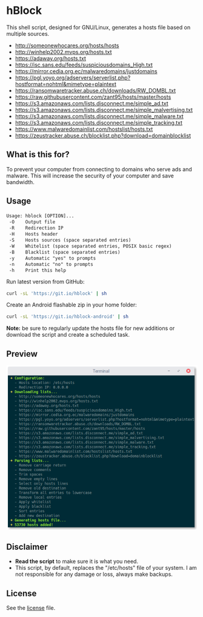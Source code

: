 # hBlock
This shell script, designed for GNU/Linux, generates a hosts file based on multiple sources.
- http://someonewhocares.org/hosts/hosts
- http://winhelp2002.mvps.org/hosts.txt
- https://adaway.org/hosts.txt
- https://isc.sans.edu/feeds/suspiciousdomains_High.txt
- https://mirror.cedia.org.ec/malwaredomains/justdomains
- https://pgl.yoyo.org/adservers/serverlist.php?hostformat=nohtml&mimetype=plaintext
- https://ransomwaretracker.abuse.ch/downloads/RW_DOMBL.txt
- https://raw.githubusercontent.com/zant95/hosts/master/hosts
- https://s3.amazonaws.com/lists.disconnect.me/simple_ad.txt
- https://s3.amazonaws.com/lists.disconnect.me/simple_malvertising.txt
- https://s3.amazonaws.com/lists.disconnect.me/simple_malware.txt
- https://s3.amazonaws.com/lists.disconnect.me/simple_tracking.txt
- https://www.malwaredomainlist.com/hostslist/hosts.txt
- https://zeustracker.abuse.ch/blocklist.php?download=domainblocklist

## What is this for?
To prevent your computer from connecting to domains who serve ads and malware.
This will increase the security of your computer and save bandwidth.

## Usage
```
Usage: hblock [OPTION]...
 -O    Output file
 -R    Redirection IP
 -H    Hosts header
 -S    Hosts sources (space separated entries)
 -W    Whitelist (space separated entries, POSIX basic regex)
 -B    Blacklist (space separated entries)
 -y    Automatic "yes" to prompts
 -n    Automatic "no" to prompts
 -h    Print this help
```
Run latest version from GitHub:
```sh
curl -sL 'https://git.io/hblock' | sh
```
Create an Android flashable zip in your home folder:
```sh
curl -sL 'https://git.io/hblock-android' | sh
```

**Note:** be sure to regularly update the hosts file for new additions or download the script and create a scheduled task.

## Preview
![Preview](preview.png)

## Disclaimer
- **Read the script** to make sure it is what you need.
- This script, by default, replaces the "/etc/hosts" file of your system. I am not responsible for any damage or loss, always make backups.

## License
See the [license](LICENSE) file.

